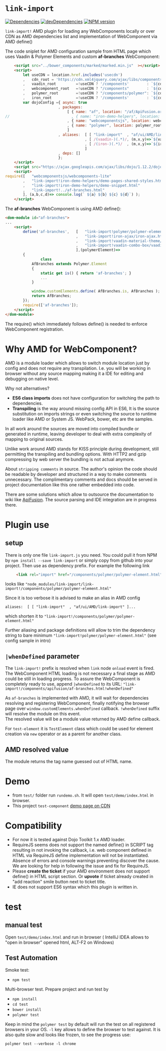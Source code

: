 # `link-import`
[![Dependencies][deps-image]][deps-url]
[![devDependencies][dev-deps-image]][dev-deps-url]
[![NPM version][npm-image]][npm-url]


`link-import!` AMD plugin for loading any WebComponents locally or over CDN 
as AMD dependencies list and implementation of WebComponent via AMD define() 

The code sniplet for AMD configuration sample from HTML page which uses 
Vaadin & Polymer Elements and custom  **af-branches** WebComponent:
```html
    <script src="../bower_components/marked/marked.min.js"  ></script>
    <script>
        let useCDN = location.href.includes('usecdn')
        ,   cdn_root = 'https://cdn.xml4jquery.com/ajax/libs/components'
        ,   vaadin_root         =!useCDN ? '/components'        : `${cdn_root}` // 'https://cdn.vaadin.com/vaadin-elements/latest'
        ,   webcomponent_root   =!useCDN ? "/components"        : `${cdn_root}/webcomponentsjs`
        ,   polymer_root        =!useCDN ? "/components/polymer": `${cdn_root}/polymer`
        ,   iron_root           =!useCDN ? '/components'        : `${cdn_root}` ;
        var dojoConfig ={ async: true
                        , packages:
                            [ { name: "af", location: "/af/ApiFusion.org-folders" }
//                            , { name: "iron-demo-helpers", location: "/components/iron-demo-helpers" }
                            , { name: "webcomponentsjs", location: webcomponent_root }
                            , { name: "polymer", location: polymer_root }
                            ]
                        , aliases:  [ [ "link-import"  , "af/ui/AMD/link-import" ]
                                    , [ /(vaadin-)(.*)/, (m,x,y)=>`${vaadin_root}/${x}${y}` ]
                                    , [ /(iron-)(.*)/  , (m,x,y)=>`${iron_root}/${x}${y}`   ]
                                    ]
                        , deps: []
                        };
    </script>
    <script src="https://ajax.googleapis.com/ajax/libs/dojo/1.12.2/dojo/dojo.js.uncompressed.js" ></script>
    <script>
require([   "webcomponentsjs/webcomponents-lite"
        ,   "link-import!iron-demo-helpers/demo-pages-shared-styles.html|onload"
        ,   "link-import!iron-demo-helpers/demo-snippet.html"
        ,   "link-import!../af-branches.html"
        ], (a,b,c,d)=> console.log(` ${a} ${b} ${c} ${d}`) );
    </script>
```

The **af-branches** WebComponent is using AMD define():
```html
<dom-module id="af-branches">
...
    <script>
        define('af-branches',   [   "link-import!polymer/polymer-element.html|onload"
                                ,   "link-import!iron-ajax/iron-ajax.html"
                                ,   "link-import!vaadin-material-theme/vaadin-text-field.html" //,   "link-import!vaadin-valo-theme/vaadin-combo-box.html"
                                ,   "link-import!vaadin-combo-box/vaadin-combo-box.html"
                                ],(polymerElement)=>
        {
                class 
            AfBranches extends Polymer.Element
            {
                static get is() { return 'af-branches'; }
                ...
            }

            window.customElements.define( AfBranches.is, AfBranches );
            return AfBranches;
        });
        require(['af-branches']);
    </script>
</dom-module>
```
The require() which immediately follows define() is needed to enforce WebComponent registration.

# Why AMD for WebComponent?
AMD is a module loader which allows to switch module location just by config and 
does not require any transpilation. I.e. you will be working in browser without any 
source mapping making it a IDE for editing and debugging on native level.

Why not alternatives?
* **ES6 class imports**  does not have configuration for switching the 
path to dependencies. 
* **Transpiling** is the way around missing config API in ES6, It is
the source substitution on imports strings or even switching the source to 
runtime loader like AMD or System JS. WebPack, bower, etc are the samples.

In all work around the sources are moved into compiled bundle or generated in 
runtime, leaving developer to deal with extra complexity of mapping to original 
sources. 

Unlike work around AMD stands for KISS principle during development, still permitting 
the transpiling and bundling options. With HTTP2 and gzip compressing by web server 
the bundling is not actual anymore. 

About `stripping comments` in source. The author's opinion the code should be readable
by developer and structured in a way to make comments unnecessary. The complimentary 
comments and docs should be served in project documentation like this one rather 
embedded into code.
 
There are some solutions which allow to outsource the documentation to wiki like 
[ApiFusion](https://www.apifusion.com/wiki/index.php/AmdHarness.org/Sources/link-import). 
The source parsing and IDE integration are in progress there.    
 

# Plugin use
 ## setup
 There is only one file `link-import.js` you need. 
 You could pull it from NPM by `npm install --save link-import` or simply copy from github into your project. 
 Then use as dependency prefix. For example the following link
 ```html
      <link rel="import" href="/components/polymer/polymer-element.html">  
```
looks like `"node_modules/link-import/link-import!/components/polymer/polymer-element.html"`  
 
Since it is too verbose it is advised to make an alias 
in AMD config 

`aliases:  [ [ "link-import"  , "af/ui/AMD/link-import" ]...`

which  shorten it to `"link-import!/components/polymer/polymer-element.html"`
 
Further aliasing and package definitions will allow to trim the dependency string 
to bare minimum `"link-import!polymer/polymer-element.html"` 
(see config sample in intro)
 
## `|whenDefined` parameter
The `link-import!` prefix is resolved when `link` node `onload` event is fired. 
The WebComponent HTML loading is not necessary a final stage as AMD could be still 
in loading progress. To assure the WebComponent is completely ready to use, append 
`|whenDefined` to its URL: 
`"link-import!/components/apifusion/af-branches.html!whenDefined"`

As `af-branches` is implemented with AMD, it will wait for dependencies resolving 
and registering WebComponent, finally notifying the browser page over 
`window.customElements.whenDefined` callback. `!whenDefined` suffix will resolve 
the module on this event.    
The resolved value will be a module value returned by AMD define callback. 

For `test-element` it is `TestElement` class which could be used for element 
creation via `new` operator or as a parent for another class. 

## AMD resolved value 
The module returns the tag name guessed out of HTML name. 

# Demo
 * from `test/` folder run `rundemo.sh`. It will open `test/demo/index.html` 
 in browser.   
 * This project `test-component` [demo page on CDN](http://cdn.xml4jquery.com/ajax/libs/AmdHarness/link-import/test/demo/index.html) 
 
# Compatibility
 * For now it is tested against Dojo Toolkit 1.x AMD loader.
 * RequireJS seems does not support the named define() in SCRIPT tag resulting 
 in not invoking the callback, i.e. web component defined in HTML via 
 RequireJS define implementation will not be instantiated. 
 Absence of errors and console warnings preventing discover the cause. 
 We are looking for help in following the issue and fix for RequireJS. 
 * Please **create the ticket** if your AMD environment does not support define() 
 in HTML script section. Or **upvote** if ticket already created in "add reaction" 
 smile button next to ticket title.
 * IE does not support ES6 syntax which this plugin is written in.     
  
# test
## manual test
Open `test/demo/index.html` and run in browser
( IntelliJ IDEA allows to "open in browser" opened html, ALT-F2 on Windows)

## Test Automation
Smoke test: 
* `npm test`

Multi-browser test. Prepare project and run test by 
* `npm install`
* `cd test`
* `bower install`
* `polymer test`

Keep in mind the `polymer test` by default will run the test on all registered 
browsers in your OS. `-l` key allows to define the browser to test against. 
It is also quite slow and looks like frozen, to see the progress use: 

`polymer test --verbose -l chrome` 
  


[npm-image]:      https://img.shields.io/npm/v/link-import.svg
[npm-url]:        https://npmjs.org/package/link-import
[deps-image]:     https://img.shields.io/david/amdharness/link-import.svg
[deps-url]:       https://david-dm.org/amdharness/link-import
[dev-deps-image]: https://img.shields.io/david/dev/amdharness/link-import.svg
[dev-deps-url]:   https://david-dm.org/amdharness/link-import?type=dev
 
